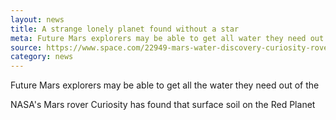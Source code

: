 ```yaml
---
layout: news
title: A strange lonely planet found without a star
meta: Future Mars explorers may be able to get all water they need out of
source: https://www.space.com/22949-mars-water-discovery-curiosity-rover.html
category: news
---
```


Future Mars explorers may be able to get all the water they need out of the

NASA's Mars rover Curiosity has found that surface soil on the Red Planet
